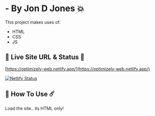 #  <TEXT GOES HERE> - By Jon D Jones 💥

This project makes uses of:

- HTML
- CSS
- JS

## 👻 Live Site URL & Status 👺

[https://optimizely-web.netlify.app/](https://optimizely-web.netlify.app/)

[![Netlify Status](https://api.netlify.com/api/v1/badges/29697b84-2229-486d-adc0-177884346e76/deploy-status)](https://app.netlify.com/sites/optimizely-web/deploys)

## 👾 How To Use ☄️

Load the site.. its HTML only!

